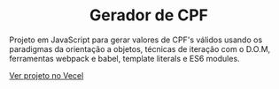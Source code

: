 <h1 align="center">Gerador de CPF</h1>
<p>Projeto em JavaScript para gerar valores de CPF's válidos usando os paradigmas da orientação a objetos, técnicas de iteração com o D.O.M, ferramentas webpack e babel, template literals e ES6 modules.</p>

<a href="https://gerador-cpf.vercel.app/" target="_blank">Ver projeto no Vecel</a>
